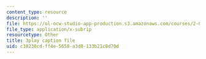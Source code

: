 ```yaml
---
content_type: resource
description: ''
file: https://ol-ocw-studio-app-production.s3.amazonaws.com/courses/2-003sc-engineering-dynamics-fall-2011/c38230cdff4e5658a3d8133b21c8d70d_cd8lDtAtJbE.vtt
file_type: application/x-subrip
resourcetype: Other
title: 3play caption file
uid: c38230cd-ff4e-5658-a3d8-133b21c8d70d
---
```

